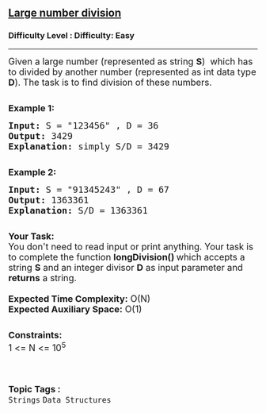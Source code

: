 <h2><a href="https://www.geeksforgeeks.org/problems/large-number-division0207/1?page=1&category=Strings&status=unsolved,attempted&sortBy=accuracy">Large number division</a></h2><h3>Difficulty Level : Difficulty: Easy</h3><hr><div class="problems_problem_content__Xm_eO"><p><span style="font-size:18px">Given a large number (represented as string <strong>S</strong>) &nbsp;which has to divided by another number (represented as int data type <strong>D</strong>). The task is to find division of these numbers.</span></p>

<p><br>
<span style="font-size:18px"><strong>Example 1:</strong></span></p>

<pre><span style="font-size:18px"><strong>Input:</strong> S = "123456" , D = 36
<strong>Output:</strong> 3429
<strong>Explanation:</strong> simply S/D = 3429
</span></pre>

<p><br>
<span style="font-size:18px"><strong>Example 2:</strong></span></p>

<pre><span style="font-size:18px"><strong>Input:</strong> S = "91345243" , D = 67
<strong>Output:</strong> 1363361
<strong>Explanation: </strong>S/D = 1363361</span></pre>

<p><br>
<span style="font-size:18px"><strong>Your Task:&nbsp;&nbsp;</strong><br>
You don't need to read input or print anything. Your task is to complete the function&nbsp;<strong>longDivision()&nbsp;</strong>which accepts a string <strong>S</strong> and an integer divisor <strong>D</strong> as input parameter and <strong>returns</strong> a string.<br>
<br>
<strong>Expected Time Complexity:</strong>&nbsp;O(N)<br>
<strong>Expected Auxiliary Space:</strong>&nbsp;O(1)</span><br>
&nbsp;</p>

<p><span style="font-size:18px"><strong>Constraints:</strong><br>
1 &lt;= N &lt;= 10<sup>5&nbsp;</sup></span><br>
&nbsp;</p>
</div><br><p><span style=font-size:18px><strong>Topic Tags : </strong><br><code>Strings</code>&nbsp;<code>Data Structures</code>&nbsp;